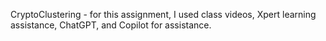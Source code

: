 CryptoClustering - for this assignment, I used class videos, Xpert learning assistance, ChatGPT, and Copilot for assistance.
